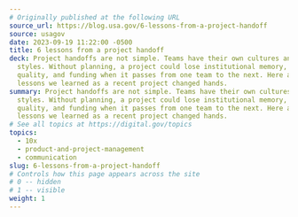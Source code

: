 ```yaml
---
# Originally published at the following URL
source_url: https://blog.usa.gov/6-lessons-from-a-project-handoff
source: usagov
date: 2023-09-19 11:22:00 -0500
title: 6 lessons from a project handoff
deck: Project handoffs are not simple. Teams have their own cultures and work
  styles. Without planning, a project could lose institutional memory, time,
  quality, and funding when it passes from one team to the next. Here are 6
  lessons we learned as a recent project changed hands.
summary: Project handoffs are not simple. Teams have their own cultures and work
  styles. Without planning, a project could lose institutional memory, time,
  quality, and funding when it passes from one team to the next. Here are 6
  lessons we learned as a recent project changed hands.
# See all topics at https://digital.gov/topics
topics:
  - 10x
  - product-and-project-management
  - communication
slug: 6-lessons-from-a-project-handoff
# Controls how this page appears across the site
# 0 -- hidden
# 1 -- visible
weight: 1
---
```

